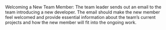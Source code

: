 Welcoming a New Team Member: The team leader sends out an email to the team introducing a new developer. The email should make the new member feel welcomed and provide essential information about the team’s current projects and how the new member will fit into the ongoing work.
